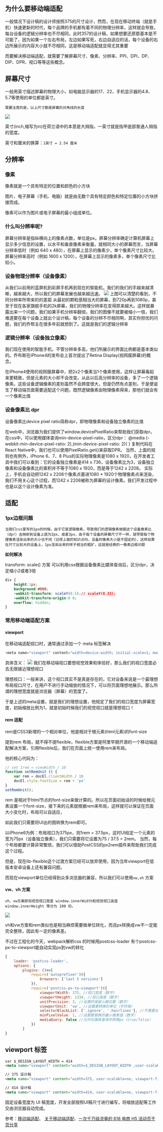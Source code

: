 <!--
 * @Author: your name
 * @Date: 2020-06-02 22:54:01
 * @LastEditTime: 2020-06-03 16:22:46
 * @LastEditors: Please set LastEditors
 * @Description: In User Settings Edit
 * @FilePath: \vuepress-blog\docs\blog\Other-Library\移动端适配.md
--> 
## 为什么要移动端适配

一般情况下设计稿的设计师按照375的尺寸设计，然而，在现在移动终端（就是手机）快速更新的时代，每个品牌的手机都有着不同的物理分辨率，这样就会导致，每台设备的逻辑分辨率也不尽相同，此时357的设计稿，如果想要还原那基本是不可能了，因为如果一个左右布局，左边如果写死，右边自适应的话，每个设备的右边所展示的内容大小就不尽相同，这是移动端适配就显得尤其重要

而要解决移动端适配，就需要了解屏幕尺寸、像素、分辨率、PPI、DPI、DP、DIP、DPR、视口等等这些概念。
## 屏幕尺寸
一般用英寸描述屏幕的物理大小，如电脑显示器的17、22，手机显示器的4.8、5.7等使用的单位都是英寸。
```!
需要注意的是，以上尺寸都是屏幕的对角线的长度
```
![](https://i.loli.net/2020/06/03/tnRrjoYabi7qy3W.png)

英寸(inch,缩写为in)在荷兰语中的本意是大拇指，一英寸就是指甲底部普通人拇指的宽度。

英寸和厘米的换算：```1英寸 = 2.54 厘米```

## 分辨率
### 像素
像素就是一个具有特定的位置和颜色的小方块

图片、电子屏幕（手机、电脑）就是由无数个具有特定颜色和特定位置的小方块拼接而成。

像素可以作为图片或电子屏幕的最小组成单位。

### 什么叫分辨率呢?
屏幕分辨率是指纵横向上的像素点数，单位是px。屏幕分辨率确定计算机屏幕上显示多少信息的设置，以水平和垂直像素来衡量。就相同大小的屏幕而言，当屏幕分辨率低时（例如 640 x 480），在屏幕上显示的像素少，单个像素尺寸比较大。屏幕分辨率高时（例如 1600 x 1200），在屏幕上显示的像素多，单个像素尺寸比较小。


### 设备物理分辨率（设备像素）
从我们以前用的蓝屏机到彩屏手机再到现在的智能机，我们的我们的手越来越清晰，越来越大，所以我们的屏幕发展也越来越迅速。
![](https://i.loli.net/2020/06/03/vMsock3wQ2OKjSy.png)
上图可以清楚的看到，不同分辨率所带来的的差距
从最初的颗粒感相当大的屏幕，到720p再到1080p，甚至于现在各家旗舰手机的2k屏幕，我们的物理分辨率在变得原来越大。这样就暴露出来一个问题，我们如果手机分辨率翻倍，我们的图像不就要被缩小一倍，我们难道要在每个设备上就出个设计稿，每个设备的分辨不尽相同啊，其实你担忧的问题，我们的乔帮主在很多年前就想到了。这就是我们的逻辑分辨率

### 逻辑分辨率（设备独立像素）
我们现在使用的智能手机，不管分辨率多高，他们所展示的界面比例都是基本类似的。乔布斯在iPhone4的发布会上首次提出了Retina Display(视网膜屏幕)的概念。

在iPhone4使用的视网膜屏幕中，把2x2个像素当1个像素使用，这样让屏幕看起来更精致，但是元素的大小却不会改变。从此以后高分辨率的设备，多了一个逻辑像素。这些设备逻辑像素的差别虽然不会跨度很大，但是仍然有点差别，于是便诞生了移动端页面需要适配这个问题，既然逻辑像素由物理像素得来，那他们就会有一个像素比值
### 设备像素比 dpr
设备像素比device pixel ratio简称dpr，即物理像素和设备独立像素的比值

在web中，浏览器为我们提供了window.devicePixelRatio来帮助我们获取dpr。
在css中，可以使用媒体查询min-device-pixel-ratio，区分dpr：
@media (-webkit-min-device-pixel-ratio: 2),(min-device-pixel-ratio: 2){ }
复制代码在React Native中，我们也可以使用PixelRatio.get()来获取DPR。
当然，上面的规则也有例外，iPhone 6、7、8 Plus的实际物理像素是1080 x 1920，在开发者工具中我们可以看到：它的设备独立像素是414 x 736，设备像素比为3，设备独立像素和设备像素比的乘积并不等于1080 x 1920，而是等于1242 x 2208。
实际上，手机会自动把1242 x 2208个像素点塞进1080 * 1920个物理像素点来渲染，我们不用关心这个过程，而1242 x 2208被称为屏幕的设计像素。我们开发过程中也是以这个设计像素为准。

## 适配
### 1px边框问题
```!
当我们css里写的1px的时候，由于它是逻辑像素，导致我们的逻辑像素根据这个设备像素比（dpr）去映射到设备上就为2px，或者3px，由于每个设备的屏幕尺寸不一样，就导致每个物理像素渲染出来的大小也不同（记得上面的知识点吗，设备的像素大小是不固定的），这样如果在尺寸比较大的设备上，1px渲染出来的样子相当的粗矿，这就是经典的一像素边框问题
```
**如何解决**

transform: scale() 方案
可以利用css根据设备像素比媒体查询后，区分dpr，决定缩小2或者3倍
```css
div {
    height:1px;
    background:#000;
    -webkit-transform: scaleY(0.5);// scaleY(0.33);
    -webkit-transform-origin:0 0;
    overflow: hidden;
}
```
### 常用移动端适配方案
#### viewport
在移动端适配视口时，通常通过添加一个 meta 标签解决
```js
<meta name="viewport" content="width=device-width; initial-scale=1; maximum-scale=1; minimum-scale=1; user-scalable=no;">
```
具体含义：
![](https://i.loli.net/2020/06/03/MlL8gjmnXCT53rW.png)
我们在移动端视口要想视觉效果和体验好，那么我们的视口宽度必去无限接近理想视口

理想视口：一般来讲，这个视口其实不是真是存在的，它对设备来说是一个最理想布局视口尺寸，在用户不进行手动缩放的情况下，可以将页面理想地展示。那么所谓的理想宽度就是浏览器（屏幕）的宽度了。

于是上述的meta设置，就是我们的理想设置，他规定了我们的视口宽度为屏幕宽度，初始缩放比例为1，就是初始时候我们的视觉视口就是理想视口！

#### rem 适配
rem是CSS3新增的一个相对单位，他是相对于根元素(html元素)的font-size

提到rem 布局，就不得不提flexible，flexible方案是阿里早期开源的一个移动端适配解决方案，引用flexible后，我们在页面上统一使用rem来布局。

他的核心代码为：
```js
// set 1rem = viewWidth / 10
function setRemUnit () {
    var rem = docEl.clientWidth / 10
    docEl.style.fontSize = rem + 'px'
}
setRemUnit();
```
rem 是相对于html节点的font-size来做计算的。所以在页面初始话的时候给根元素设置一个font-size，接下来的元素就根据rem来布局，这样就可以保证在页面大小变化时，布局可以自适应，

如此我们只需要将UI出的图转换为rem即可。

以iPhone6为例：布局视口为375px，则1rem = 37.5px，这时UI给定一个元素的宽为75px（设备独立像素），我们只需要将它设置为75 / 37.5 = 2rem。
当然，每个布局都要计算非常繁琐，我们可以借助PostCSS的px2rem插件来帮助我们完成这个过程。

但是，现在lib-flexible这个过渡方案已经可以放弃使用，因为当年viewport在低版本安卓设备上还有兼容问题。

而现在viewport单位已经得到众多浏览器的兼容，所以我们可以使用```vw,vh``` 方案

#### vw、vh 方案
```!
vh、vw方案即将视觉视口宽度 window.innerWidth和视觉视口高度 window.innerHeight 等分为 100 份。
```
![](https://i.loli.net/2020/06/03/L3rYUz2E9dgbiIq.png)

vh和vw方案和rem类似也是相当麻烦需要做单位转化，而且px转换成vw不一定能完全整除，因此有一定的像素差。

不过在工程化的今天，webpack解析css 的时候用postcss-loader 有个postcss-px-to-viewport能自动实现px到vw的转化
```js
{
    loader: 'postcss-loader',
    options: {
    	plugins: ()=>[
        	require('autoprefixer')({
        		browsers: ['last 5 versions']
        	}),
        	require('postcss-px-to-viewport')({
        		viewportWidth: 375, //视口宽度（数字)
        		viewportHeight: 1334, //视口高度（数字）
        		unitPrecision: 3, //设置的保留小数位数（数字）
        		viewportUnit: 'vw', //设置要转换的单位（字符串）
        		selectorBlackList: ['.ignore', '.hairlines'], //不需要进行转换的类名（数组）
                minPixelValue: 1, //设置要替换的最小像素值（数字）
                mediaQuery: false //允许在媒体查询中转换px（true/false）
        	})
    	]
}

```

## viewport 标签

```html
var $_DESIGN_LAYOUT_WIDTH = 414
<meta name="viewport" content="width=$_DESIGN_LAYOUT_WIDTH ,user-scalable=no,viewport-fit=cover">

// 375 设计稿
<meta name="viewport" content="width=375, user-scalable=no, viewport-fit=cover">

// 414 设计稿
<meta name="viewport" content="width=414, user-scalable=no, viewport-fit=cover">
```

 固定设备宽度为 UI 稿宽度，开发全部按照UI稿尺寸进行编写，将缩放适配等工作交由浏览器自动完成。

参考：[移动端适配](https://juejin.im/post/5e6caf55e51d4526ff026a71)、 [关于移动端适配](https://juejin.im/post/5cddf289f265da038f77696c)、[一次千万级流量的 618 电商 H5 活动页干货分享](https://juejin.cn/post/6973922659125952548)
